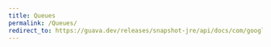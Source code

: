 ```yaml
---
title: Queues
permalink: /Queues/
redirect_to: https://guava.dev/releases/snapshot-jre/api/docs/com/google/common/collect/Queues.html
---
```


